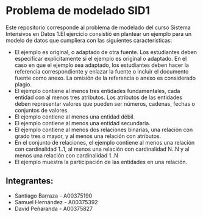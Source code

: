 # Problema de modelado SID1

Este repositorio corresponde al problema de modelado del curso Sistema Intensivos en Datos 1.El ejercicio consistió en plantear un ejemplo para un modelo de datos que cumpliera con las siguientes caracteristicas:

* El ejemplo es original, o adaptado de otra fuente. Los estudiantes deben especificar explícitamente si el ejemplo es original o adaptado. En el caso en que el ejemplo sea adaptado, los estudiantes deben hacer la referencia correspondiente y enlazar la fuente o incluir el documento fuente como anexo. La omisión de la referencia o anexo es considerado plagio.
* El ejemplo contiene al menos tres entidades fundamentales, cada entidad con al menos tres atributos. Los atributos de las entidades deben representar valores que pueden ser números, cadenas, fechas o conjuntos de valores.
* El ejemplo contiene al menos una entidad débil.
* El ejemplo contiene al menos una entidad secundaria.
* El ejemplo contiene al menos dos relaciones binarias, una relación con grado tres o mayor, y al menos una relación con atributos.
* En el conjunto de relaciones, el ejemplo contiene al menos una relación con cardinalidad 1..1,  al menos una relación con cardinalidad N..N y al menos una relación con cardinalidad 1..N
* El ejemplo muestra la participación de las entidades en una relación.


## Integrantes:
* Santiago Barraza - A00375190
* Samuel Hernández - A00375392
* David Peñaranda - A00375827
